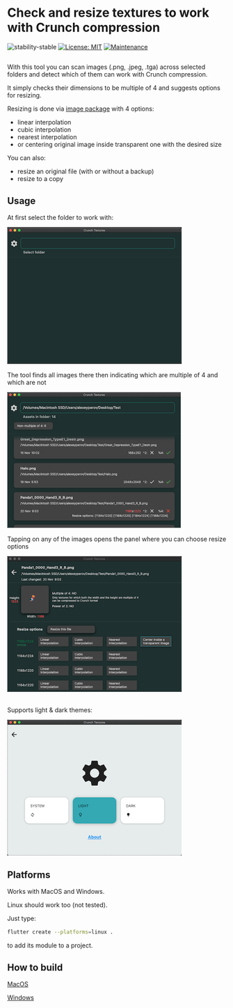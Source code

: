 # Check and resize textures to work with Crunch compression

![stability-stable](https://img.shields.io/badge/stability-stable-green.svg)
[![License: MIT](https://img.shields.io/badge/License-MIT-yellow.svg)](https://opensource.org/licenses/MIT)
[![Maintenance](https://img.shields.io/badge/Maintained%3F-yes-green.svg)](https://GitHub.com/Naereen/StrapDown.js/graphs/commit-activity)

##

With this tool you can scan images (.png, .jpeg, .tga) across selected folders and detect which of them can work with Crunch compression.

It simply checks their dimensions to be multiple of 4 and suggests options for resizing.

Resizing is done via [image package](https://pub.dev/packages/image/example) with 4 options:
- linear interpolation
- cubic interpolation
- nearest interpolation
- or centering original image inside transparent one with the desired size

You can also:
- resize an original file (with or without a backup)
- resize to a copy

## Usage

At first select the folder to work with:

![plot](./screenshots/home_select.png)

The tool finds all images there then indicating which are multiple of 4 and which are not

![plot](./screenshots/home_selected.png)

Tapping on any of the images opens the panel where you can choose resize options

![plot](./screenshots/texture_control.png)


## 
Supports light & dark themes:

![plot](./screenshots/settings_themes.png)

## Platforms

Works with MacOS and Windows.

Linux should work too (not tested). 

Just type: 
```bash
flutter create --platforms=linux .
```
to add its module to a project.

## How to build

[MacOS](https://retroportalstudio.medium.com/creating-dmg-file-for-flutter-macos-apps-e448ff1cb0f)

[Windows](https://retroportalstudio.medium.com/creating-exe-executable-file-for-flutter-desktop-apps-windows-ea7c338465e)